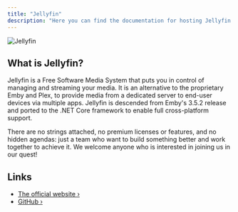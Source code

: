 ```yaml
---
title: "Jellyfin"
description: "Here you can find the documentation for hosting Jellyfin with Coolify."
---
```



![Jellyfin](https://raw.githubusercontent.com/jellyfin/jellyfin-ux/master/branding/SVG/banner-logo-solid.svg?sanitize=true)

## What is Jellyfin?

Jellyfin is a Free Software Media System that puts you in control of managing and streaming your media. It is an alternative to the proprietary Emby and Plex, to provide media from a dedicated server to end-user devices via multiple apps. Jellyfin is descended from Emby's 3.5.2 release and ported to the .NET Core framework to enable full cross-platform support. 

There are no strings attached, no premium licenses or features, and no hidden agendas: just a team who want to build something better and work together to achieve it. We welcome anyone who is interested in joining us in our quest!

## Links

- [The official website ›](https://jellyfin.org/)
- [GitHub ›](https://github.com/jellyfin/jellyfin)
